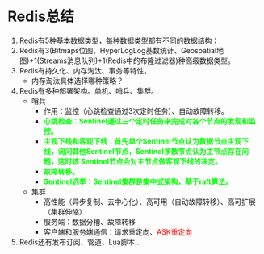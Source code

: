 
# Redis总结  

1. Redis有5种基本数据类型，每种数据类型都有不同的数据结构；
2. Redis有3(Bitmaps位图、HyperLogLog基数统计、Geospatial地图)+1(Streams消息队列)+1(Redis中的布隆过滤器)种高级数据类型。  
3. Redis有持久化、内存淘汰、事务等特性。  
    * 内存淘汰具体选择哪种策略？
4. Redis有多种部署架构。单机、哨兵、集群。  
    * 哨兵
        * 作用：监控（心跳检查通过3次定时任务）、自动故障转移。  
        * **<font color = "lime">心跳检查：Sentinel通过三个定时任务来完成对各个节点的发现和监控。</font>**
        * **<font color = "lime">主观下线和客观下线：首先单个Sentinel节点认为数据节点主观下线，询问其他Sentinel节点，Sentinel多数节点认为主节点存在问题，这时该 Sentinel节点会对主节点做客观下线的决定。</font>**
        * **<font color = "lime">故障转移。</font>**    
        * **<font color = "lime">Sentinel选举：Sentinel集群是集中式架构，基于raft算法。</font>**    
    * 集群
        * 高性能（异步复制、去中心化）、高可用（自动故障转移）、高可扩展（集群伸缩）
        * 服务端：数据分槽、故障转移
        * 客户端和服务端通信：请求重定向、<font color = "red">ASK重定向</font>
5. Redis还有发布订阅、管道、Lua脚本...
